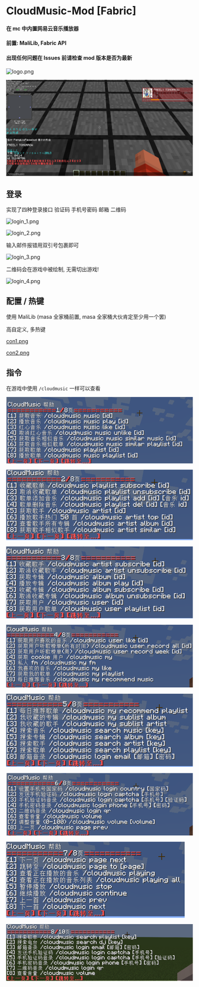 # CloudMusic-Mod [Fabric]

#### 在 mc 中内置网易云音乐播放器

#### 前置: MaliLib, Fabric API

#### 出现任何问题在 Issues 前请检查 mod 版本是否为最新

![logo.png](https://github.com/FengLiuFeseliud/CloudMusic-Mod/blob/main/src/main/resources/assets/cloudmusic/icon.png?raw=true)

![run.png](https://github.com/FengLiuFeseliud/CloudMusic-Mod/blob/main/img/run.png?raw=true)

## 登录

实现了四种登录接口 验证码 手机号密码 邮箱 二维码

![login_1.png](https://github.com/FengLiuFeseliud/CloudMusic-Mod/blob/main/img/login_1.png?raw=true)

![login_2.png](https://github.com/FengLiuFeseliud/CloudMusic-Mod/blob/main/img/login_2.png?raw=true)

输入邮件报错用双引号包裹即可

![login_3.png](https://github.com/FengLiuFeseliud/CloudMusic-Mod/blob/main/img/login_3.png?raw=true)

二维码会在游戏中被绘制, 无需切出游戏!

![login_4.png](https://github.com/FengLiuFeseliud/CloudMusic-Mod/blob/main/img/login_4.png?raw=true)

## 配置 / 热键

使用 MaliLib (masa 全家桶前置, masa 全家桶大伙肯定至少用一个罢)

高自定义, 多热键

[con1.png](https://github.com/FengLiuFeseliud/CloudMusic-Mod/blob/main/img/con1.png?raw=true)

[con2.png](https://github.com/FengLiuFeseliud/CloudMusic-Mod/blob/main/img/con2.png?raw=true)

## 指令

在游戏中使用 `/cloudmusic` 一样可以查看

![1.png](https://github.com/FengLiuFeseliud/CloudMusic-Mod/blob/main/img/1.png?raw=true)

![2.png](https://github.com/FengLiuFeseliud/CloudMusic-Mod/blob/main/img/2.png?raw=true)

![3.png](https://github.com/FengLiuFeseliud/CloudMusic-Mod/blob/main/img/3.png?raw=true)

![4.png](https://github.com/FengLiuFeseliud/CloudMusic-Mod/blob/main/img/4.png?raw=true)

![5.png](https://github.com/FengLiuFeseliud/CloudMusic-Mod/blob/main/img/5.png?raw=true)

![6.png](https://github.com/FengLiuFeseliud/CloudMusic-Mod/blob/main/img/6.png?raw=true)

![7.png](https://github.com/FengLiuFeseliud/CloudMusic-Mod/blob/main/img/7.png?raw=true)

![8.png](https://github.com/FengLiuFeseliud/CloudMusic-Mod/blob/main/img/8.png?raw=true)
